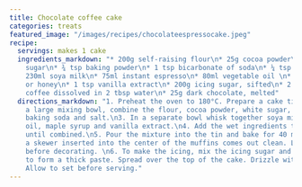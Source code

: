```yaml
---
title: Chocolate coffee cake
categories: treats
featured_image: "/images/recipes/chocolateespressocake.jpeg"
recipe:
  servings: makes 1 cake
  ingredients_markdown: "* 200g self-raising flour\n* 25g cocoa powder\n* 120g caster
    sugar\n* ¾ tsp baking powder\n* 1 tsp bicarbonate of soda\n* ¼ tsp sea salt\n*
    230ml soya milk\n* 75ml instant espresso\n* 80ml vegetable oil \n* 85g maple syrup
    or honey\n* 1 tsp vanilla extract\n* 200g icing sugar, sifted\n* 2 tsp instant
    coffee dissolved in 2 tbsp water\n* 25g dark chocolate, melted"
  directions_markdown: "1. Preheat the oven to 180°C. Prepare a cake tin. \n2. In
    a large mixing bowl, combine the flour, cocoa powder, white sugar, baking powder,
    baking soda and salt.\n3. In a separate bowl whisk together soya milk, espresso,
    oil, maple syrup and vanilla extract.\n4. Add the wet ingredients to dry and stir
    until combined.\n5. Pour the mixture into the tin and bake for 40 minutes or until
    a skewer inserted into the center of the muffins comes out clean. Let cool completely
    before decorating. \n6. To make the icing, mix the icing sugar and coffee together
    to form a thick paste. Spread over the top of the cake. Drizzle with melted chocolate.
    Allow to set before serving."
---
```

